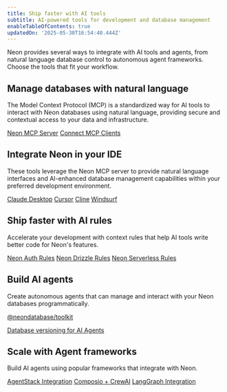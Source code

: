 ```yaml
---
title: Ship faster with AI tools
subtitle: AI-powered tools for development and database management
enableTableOfContents: true
updatedOn: '2025-05-30T16:54:40.444Z'
---
```


Neon provides several ways to integrate with AI tools and agents, from natural language database control to autonomous agent frameworks. Choose the tools that fit your workflow.

## Manage databases with natural language

The Model Context Protocol (MCP) is a standardized way for AI tools to interact with Neon databases using natural language, providing secure and contextual access to your data and infrastructure.

<DetailIconCards>
<a href="/docs/ai/neon-mcp-server" description="A Model Context Protocol (MCP) server that enables AI tools to interact with and manage Neon databases" icon="github">Neon MCP Server</a>
<a href="/docs/ai/connect-mcp-clients-to-neon" description="Learn how to connect MCP clients to your Neon database" icon="github">Connect MCP Clients</a>
</DetailIconCards>

## Integrate Neon in your IDE

These tools leverage the Neon MCP server to provide natural language interfaces and
AI-enhanced database management capabilities within your preferred development environment.

<DetailIconCards>
<a href="/guides/neon-mcp-server" description="Use natural language to manage your databases with Claude Desktop and Neon MCP server" icon="openai">Claude Desktop</a>
<a href="/guides/cursor-mcp-neon" description="AI-enhanced database management in Cursor IDE" icon="openai">Cursor</a>
<a href="/guides/cline-mcp-neon" description="AI-enhanced database management with Cline" icon="openai">Cline</a>
<a href="/guides/windsurf-mcp-neon" description="AI-enhanced database management in Windsurf Editor" icon="openai">Windsurf</a>
</DetailIconCards>

## Ship faster with AI rules

Accelerate your development with context rules that help AI tools write better code for Neon's features.

<DetailIconCards>
<a href="/docs/ai/ai-rules-neon-auth" description="AI rules for implementing authentication with Neon" icon="github">Neon Auth Rules</a>
<a href="/docs/ai/ai-rules-neon-drizzle" description="AI rules for using Drizzle ORM with Neon" icon="github">Neon Drizzle Rules</a>
<a href="/docs/ai/ai-rules-neon-serverless" description="AI rules for serverless database connections" icon="github">Neon Serverless Rules</a>
</DetailIconCards>

## Build AI agents

Create autonomous agents that can manage and interact with your Neon databases programmatically.

<DetailIconCards>
<a href="https://github.com/neondatabase/toolkit" description="A terse client for spinning up Postgres databases and running SQL queries" icon="github">@neondatabase/toolkit</a>

<a href="/docs/ai/ai-database-versioning" description="Database versioning for AI agents and codegen platforms with Neon's snapshot APIs" icon="openai">Database versioning for AI Agents</a>
</DetailIconCards>

## Scale with Agent frameworks

Build AI agents using popular frameworks that integrate with Neon.

<DetailIconCards>
<a href="/guides/agentstack-neon" description="Build and deploy AI agents with AgentStack's CLI and Neon integration" icon="openai">AgentStack Integration</a>
<a href="/guides/composio-crewai-neon" description="Create multi-agent systems with CrewAI and Neon" icon="openai">Composio + CrewAI</a>
<a href="/guides/langgraph-neon" description="Build stateful, multi-actor applications with LangGraph and Neon" icon="openai">LangGraph Integration</a>
</DetailIconCards>
